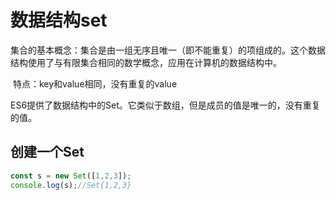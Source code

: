 # 数据结构set



集合的基本概念：集合是由一组无序且唯一（即不能重复）的项组成的。这个数据结构使用了与有限集合相同的数学概念，应用在计算机的数据结构中。

​	特点：key和value相同，没有重复的value



ES6提供了数据结构中的Set。它类似于数组，但是成员的值是唯一的，没有重复的值。



## 创建一个Set

```javascript
const s = new Set([1,2,3]);
console.log(s);//Set{1,2,3}
```

